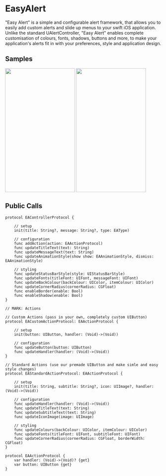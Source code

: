 # EasyAlert

"Easy Alert" is a simple and configurable alert framework, that allows you to easily add custom alerts and slide up menus to your swift iOS application. Unlike the standard UAlertController, "Easy Alert" enables complete customisation of colours, fonts, shadows, buttons and more, to make your application's alerts fit in with your preferences, style and application design.

## Samples

<img src="https://cloud.githubusercontent.com/assets/4186265/14040049/53aa4260-f2b7-11e5-83f7-5b61e2046f19.gif" width="225" height="400">
<img src="https://cloud.githubusercontent.com/assets/4186265/14040050/58a391f4-f2b7-11e5-84f1-1d73cbaa6999.gif" width="225" height="400">

## Public Calls

```
protocol EAControllerProtocol {
    
    // setup
    init(title: String?, message: String?, type: EAType)
    
    // configuration
    func addAction(action: EAActionProtocol)
    func updateTitleText(text: String)
    func updateMessageText(text: String)
    func updateAnimationStyle(show show: EAAnimationStyle, dismiss: EAAnimationStyle)
    
    // styling
    func updateStatusBarStyle(style: UIStatusBarStyle)
    func updateFonts(titleFont: UIFont, messageFont: UIFont)
    func updateBackColour(backColour: UIColor, itemColour: UIColor)
    func updateCornerRadius(cornerRadius: CGFloat)
    func enableBorder(enable: Bool)
    func enableShadow(enable: Bool)
}

// MARK: Actions

// Custom Actions (pass in your own, completely custom UIButton)
protocol EACustomActionProtocol: EAActionProtocol {
    
    // setup
    init(button: UIButton, handler: (Void)->(Void))
    
    // configuration
    func updateButton(button: UIButton)
    func updateHandler(handler: (Void)->(Void))
}

// Standard Actions (use our premade UIButton and make simle and easy style changes)
protocol EAStandardActionProtocol: EAActionProtocol {
    
    // setup
    init(title: String, subtitle: String?, icon: UIImage?, handler: (Void)->(Void))
    
    // configuration
    func updateHandler(handler: (Void)->(Void))
    func updateTitleText(text: String)
    func updateSubtitleText(text: String)
    func updateIconImage(image: UIImage)
    
    // styling
    func updateColours(backColour: UIColor, itemColour: UIColor)
    func updateFonts(titleFont: UIFont, subtitleFont: UIFont)
    func updateCornerRadius(cornerRadius: CGFloat, borderWidth: CGFloat)
}

protocol EAActionProtocol {
    var handler: (Void)->(Void)? {get}
    var button: UIButton {get}
}

```
